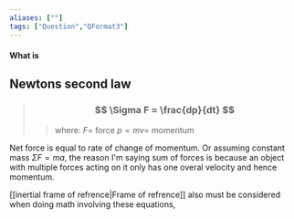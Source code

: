 ```yaml
---
aliases: [""]
tags: ["Question","QFormat3"]
---
```


#### What is
## Newtons second law
> ### $$ \Sigma F = \frac{dp}{dt} $$ 
>> where:
>> $F=$ force
>> $p=mv=$ momentum

Net force is equal to rate of change of momentum. Or assuming constant mass $\Sigma F=ma$, the reason I'm saying sum of forces is because an object with multiple forces acting on it only has one overal velocity and hence momentum.

[[inertial frame of refrence|Frame of refrence]] also must be considered when doing math involving these equations, 